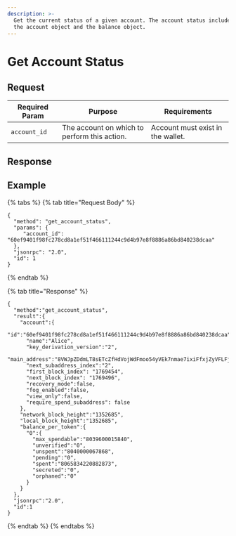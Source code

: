 ```yaml
---
description: >-
  Get the current status of a given account. The account status includes both
  the account object and the balance object.
---
```


# Get Account Status

## Request

| Required Param | Purpose                                      | Requirements                      |
| -------------- | -------------------------------------------- | --------------------------------- |
| `account_id`   | The account on which to perform this action. | Account must exist in the wallet. |

## Response

## Example

{% tabs %}
{% tab title="Request Body" %}
```
{
  "method": "get_account_status",
  "params": {
     "account_id": "60ef9401f98fc278cd8a1ef51f466111244c9d4b97e8f8886a86bd840238dcaa"
  },
  "jsonrpc": "2.0",
  "id": 1
}
```
{% endtab %}

{% tab title="Response" %}
```
{
  "method":"get_account_status",
  "result":{
    "account":{
      "id":"60ef9401f98fc278cd8a1ef51f466111244c9d4b97e8f8886a86bd840238dcaa",
      "name":"Alice",
      "key_derivation_version":"2",
      "main_address":"8VWJpZDdmLT8sETcZfHdVojWdFmoo54yVEk7nmae7ixiFfxjZyVFLFj9moCiJBzkeg6Vd5BPXbbwrDvoZuxWZWsyU3G3rEvQdqZBmEbfh7x",
      "next_subaddress_index":"2",
      "first_block_index": "1769454",
      "next_block_index": "1769496",
      "recovery_mode":false,
      "fog_enabled":false,
      "view_only":false,
      "require_spend_subaddress": false
    },
    "network_block_height":"1352685",
    "local_block_height":"1352685",
    "balance_per_token":{
      "0":{
        "max_spendable":"8039600015840",
        "unverified":"0",
        "unspent":"8040000067868",
        "pending":"0",
        "spent":"8065834220882873",
        "secreted":"0",
        "orphaned":"0"
      }
    }
  },
  "jsonrpc":"2.0",
  "id":1
}
```
{% endtab %}
{% endtabs %}
